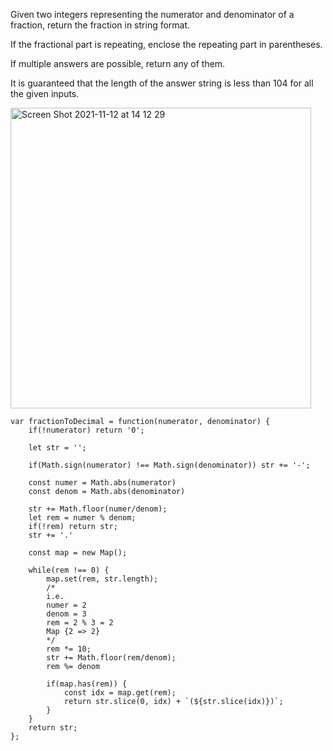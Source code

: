 
Given two integers representing the numerator and denominator of a fraction, return the fraction in string format.

If the fractional part is repeating, enclose the repeating part in parentheses.

If multiple answers are possible, return any of them.

It is guaranteed that the length of the answer string is less than 104 for all the given inputs.

<img width="481" alt="Screen Shot 2021-11-12 at 14 12 29" src="https://user-images.githubusercontent.com/37787994/141535051-7931db6e-d3dd-4ef4-bd49-79f3f74b8644.png">

```JS
var fractionToDecimal = function(numerator, denominator) {
    if(!numerator) return '0';
    
    let str = '';
    
    if(Math.sign(numerator) !== Math.sign(denominator)) str += '-';
    
    const numer = Math.abs(numerator)
    const denom = Math.abs(denominator)
    
    str += Math.floor(numer/denom);
    let rem = numer % denom;
    if(!rem) return str;
    str += '.'
    
    const map = new Map();
    
    while(rem !== 0) {
        map.set(rem, str.length);
        /*
        i.e. 
        numer = 2
        denom = 3
        rem = 2 % 3 = 2
        Map {2 => 2}
        */
        rem *= 10;
        str += Math.floor(rem/denom);
        rem %= denom
        
        if(map.has(rem)) {
            const idx = map.get(rem);
            return str.slice(0, idx) + `(${str.slice(idx)})`; 
        }
    }
    return str;
};
```
